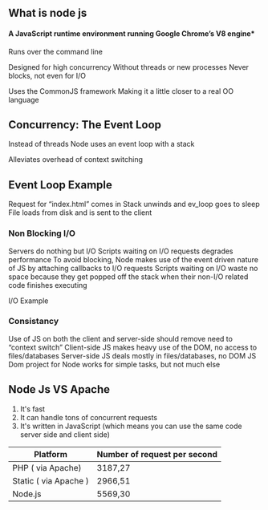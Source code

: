 

## **What is node js** 
 ####   A JavaScript runtime environment running Google Chrome’s V8 engine*
 
 Runs over the command line  
 
  Designed for high concurrency
   Without threads or new processes
  Never blocks, not even for I/O
 
  Uses the CommonJS framework
   Making it a little closer to a real OO language
  
  
  
## Concurrency: The Event Loop
 
  Instead of threads Node uses an event loop with a stack
 
  Alleviates overhead of context switching
 
 
 
 
 
 
 ## Event Loop Example 
 
   Request for “index.html” comes in
   Stack unwinds and ev_loop goes to sleep
   File loads from disk and is sent to the client


 ### Non Blocking I/O

  Servers do nothing but I/O
  Scripts waiting on I/O requests degrades performance
   To avoid blocking, Node makes use of the event driven nature of JS by attaching callbacks to I/O requests
  Scripts waiting on I/O waste no space because they get popped off the stack when their non-I/O related code finishes executing


I/O Example


### Consistancy 

  Use of JS on both the client and server-side should remove need to “context switch”
  Client-side JS makes heavy use of the DOM, no access to files/databases
  Server-side JS deals mostly in files/databases, no DOM
 JS Dom project for Node works for simple tasks, but not much else


 
## Node Js VS Apache

1. It's fast
1. It can handle tons of concurrent requests
1. It's written in JavaScript (which means you can use the same code server side and client side)

Platform | Number of request per second
------------ | -------------
PHP ( via Apache) | 3187,27
Static ( via Apache ) | 2966,51
Node.js |  5569,30

 
